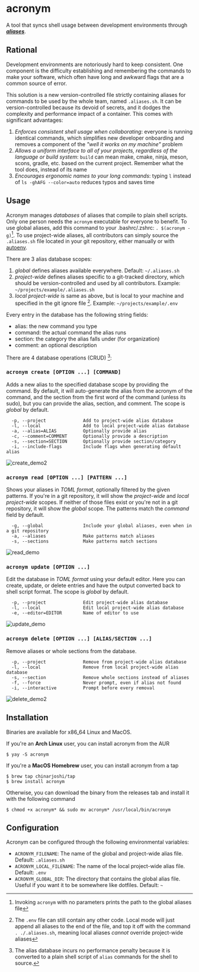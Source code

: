 # acronym
A tool that syncs shell usage between development environments through [***aliases***](https://tldp.org/LDP/abs/html/aliases.html).

## Rational
Development environments are notoriously hard to keep consistent. One component is the difficulty establishing and remembering the commands to make your software, which often have
long and awkward flags that are a common source of error. 

This solution is a new version-controlled file strictly containing aliases for commands to be used by the whole team, named `.aliases.sh`.
It can be version-controlled because its devoid of secrets, and it dodges the complexity and performance impact of a container. This comes with significant advantages:
1. *Enforces consistent shell usage when collaborating*: everyone is running identical commands, which simplifies new developer onboarding and removes a component of the *"well it works on my machine"* problem
2. *Allows a uniform interface to all of your projects, regardless of the language or build system*: `build` can mean make, cmake, ninja, meson, scons, gradle, etc. based on the current project.
    Remember what the tool does, instead of its name
3. *Encourages ergonomic names to your long commands*: typing `l` instead of `ls -ghAFG --color=auto` reduces typos and saves time

## Usage

Acronym manages *databases* of aliases that compile to plain shell scripts. Only one person needs the `acronym` executable for everyone to benefit. To use global aliases, add this command to your .bashrc/.zshrc: `. $(acronym -g)`[^1].
To use project-wide aliases, all contributors can simply source the `.aliases.sh` file located in your git repository, either manually or with [autoenv](https://github.com/hyperupcall/autoenv).

There are 3 alias database scopes:
1. *global* defines aliases available everywhere. Default: `~/.aliases.sh`
2. *project-wide* defines aliases specific to a git-tracked directory, which should be version-controlled and used by all contributors. Example: `~/projects/example/.aliases.sh`
3. *local project-wide* is same as above, but is local to your machine and specified in the git ignore file [^2].  Example: `~/projects/example/.env`

Every entry in the database has the following string fields:
 - alias: the new command you type
 - command: the actual command the alias runs
 - section: the category the alias falls under (for organization)
 - comment: an optional description

There are 4 database operations (CRUD) [^3]:

### `acronym create [OPTION ...] [COMMAND]`

Adds a new alias to the specified database scope by providing the command. By default, it will auto-generate the alias from the acronym of the command, and the section from the first word of the command
(unless its sudo), but you can provide the alias, section, and comment. The scope is *global* by default.
```
  -p, --project              Add to project-wide alias database
  -l, --local                Add to local project-wide alias database
  -a, --alias=ALIAS          Optionally provide alias
  -c, --comment=COMMENT      Optionally provide a description
  -s, --section=SECTION      Optionally provide section/category
  -i, --include-flags        Include flags when generating default alias
```
![create_demo2](https://github.com/chinarjoshi/acronym/assets/68311366/9f21e4e5-925d-4e45-946d-ce5ffd6c4bb8)

### `acronym read [OPTION ...] [PATTERN ...]`

Shows your aliases in *TOML format*, optionally filtered by the given patterns. If you're in a git repository, it will show the *project-wide* and *local project-wide* scopes.
If neither of those files exist or you're not in a git repository, it will show the *global* scope. The patterns match the *command* field by default.
```
  -g, --global               Include your global aliases, even when in a git repository
  -a, --aliases              Make patterns match aliases
  -s, --sections             Make patterns match sections
```
![read_demo](https://github.com/chinarjoshi/acronym/assets/68311366/d4f49bd5-3f84-4fe3-b0f9-dec5a6087cc3)

### `acronym update [OPTION ...]`

Edit the database in *TOML format* using your default editor. Here you can create, update, or delete entries and have the output converted back to shell script format. The scope is *global* by default.
```
  -p, --project              Edit project-wide alias database
  -l, --local                Edit local project-wide alias database
  -e, --editor=EDITOR        Name of editor to use
```
![update_demo](https://github.com/chinarjoshi/acronym/assets/68311366/30b9611b-dc1e-44bb-808b-c383dcdb743a)

### `acronym delete [OPTION ...] [ALIAS/SECTION ...]`

Remove aliases or whole sections from the database.
```
  -p, --project              Remove from project-wide alias database
  -l, --local                Remove from local project-wide alias database
  -s, --section              Remove whole sections instead of aliases
  -f, --force                Never prompt, even if alias not found
  -i, --interactive          Prompt before every removal
```
![delete_demo2](https://github.com/chinarjoshi/acronym/assets/68311366/df78d0d9-8dfb-48bb-8fd3-b4ef56c0b103)

## Installation

Binaries are available for x86_64 Linux and MacOS.

If you're an **Arch Linux** user, you can install acronym from the AUR
```
$ yay -S acronym
```

If you're a **MacOS Homebrew** user, you can install acronym from a tap
```
$ brew tap chinarjoshi/tap
$ brew install acronym
```

Otherwise, you can download the binary from the releases tab and install it with the following command
```
$ chmod +x acronym* && sudo mv acronym* /usr/local/bin/acronym
```

## Configuration

Acronym can be configured through the following environmental variables:
* `ACRONYM_FILENAME`: The name of the global and project-wide alias file. Default: `.aliases.sh`
* `ACRONYM_LOCAL_FILENAME`: The name of the local project-wide alias file. Default: `.env`
* `ACRONYM_GLOBAL_DIR`: The directory that contains the global alias file. Useful if you want it to be somewhere like dotfiles. Default: `~`

[^1]: Invoking `acronym` with no parameters prints the path to the global aliases file
[^2]: The `.env` file can still contain any other code. Local mode will just append all aliases to the end of the file, and top it off
with the command `. ./.aliases.sh`, meaning local aliases *cannot* override project-wide aliases
[^3]: The alias database incurs no performance penalty because it is converted to a plain shell script of `alias` commands for the shell to source.

